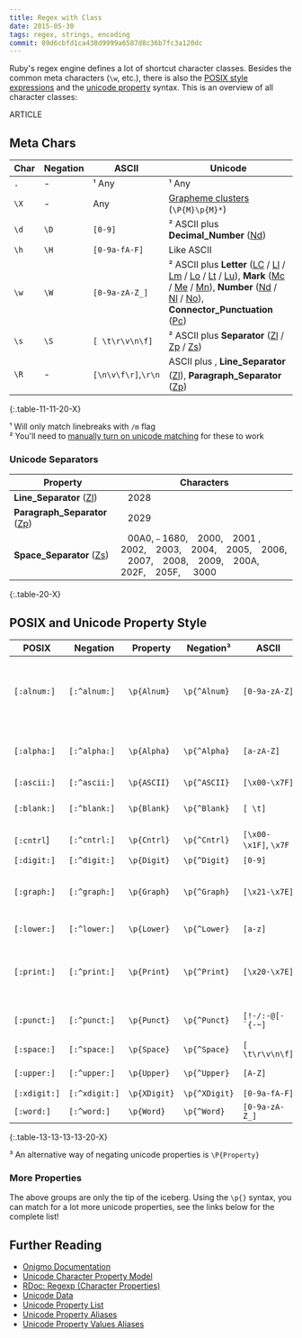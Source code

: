 ```yaml
---
title: Regex with Class
date: 2015-05-30
tags: regex, strings, encoding
commit: 09d6cbfd1ca438d9999a6587d8c36b7fc3a120dc
---
```


Ruby's regex engine defines a lot of shortcut character classes. Besides the common meta characters (`\w`, etc.), there is also the [POSIX style expressions](http://www.regular-expressions.info/posix.html) and the [unicode property](https://en.wikipedia.org/wiki/Unicode_character_property) syntax. This is an overview of all character classes:

ARTICLE

## Meta Chars

Char           | Negation       | ASCII           | Unicode
---------------|----------------|-----------------|---------------------
`.`            | -              | ¹ Any           | ¹ Any
`\X`           | -              | Any             | [Grapheme clusters](http://unicode.org/reports/tr29/#Grapheme_Cluster_Boundaries) (`\P{M}\p{M}*`)
`\d`           | `\D`           | `[0-9]`         | ² ASCII plus **Decimal\_Number** ([Nd](http://www.fileformat.info/info/unicode/category/Nd/list.htm))
`\h`           | `\H`           | `[0-9a-fA-F]`   | Like ASCII
`\w`           | `\W`           | `[0-9a-zA-Z_]`  | ² ASCII plus **Letter** ([LC](http://www.fileformat.info/info/unicode/category/LC/list.htm) / [Ll](http://www.fileformat.info/info/unicode/category/Ll/list.htm) / [Lm](http://www.fileformat.info/info/unicode/category/Lm/list.htm) / [Lo](http://www.fileformat.info/info/unicode/category/Lo/list.htm) / [Lt](http://www.fileformat.info/info/unicode/category/Lt/list.htm) / [Lu](http://www.fileformat.info/info/unicode/category/Lu/list.htm)), **Mark** ([Mc](http://www.fileformat.info/info/unicode/category/Mc/list.htm) / [Me](http://www.fileformat.info/info/unicode/category/Me/list.htm) / [Mn](http://www.fileformat.info/info/unicode/category/Mn/list.htm)), **Number** ([Nd](http://www.fileformat.info/info/unicode/category/Nd/list.htm) / [Nl](http://www.fileformat.info/info/unicode/category/Nl/list.htm) / [No](http://www.fileformat.info/info/unicode/category/No/list.htm)), **Connector\_Punctuation** ([Pc](http://www.fileformat.info/info/unicode/category/Pc/list.htm))
`\s`           | `\S`           | `[ \t\r\v\n\f]` | ² ASCII plus **Separator** ([Zl](http://www.fileformat.info/info/unicode/category/Zl/list.htm) / [Zp](http://www.fileformat.info/info/unicode/category/Zp/list.htm) / [Zs](http://www.fileformat.info/info/unicode/category/Zs/list.htm))
`\R`           | -              | `[\n\v\f\r]`,`\r\n` | ASCII plus ``, **Line_Separator** ([Zl](http://www.fileformat.info/info/unicode/category/Zl/list.htm)), **Paragraph_Separator** ([Zp](http://www.fileformat.info/info/unicode/category/Zp/list.htm))
{:.table-11-11-20-X}

¹ Will only match linebreaks with `/m` flag<br>
² You'll need to [manually turn on unicode matching](http://idiosyncratic-ruby.com/11-regular-extremism.html#turn-on-unicode-matching-for-w-d-s-and-b) for these to work

### Unicode Separators

Property | Characters
---------|-----------
**Line_Separator** ([Zl](http://www.fileformat.info/info/unicode/category/Zl/list.htm))      | ` ` 2028
**Paragraph_Separator** ([Zp](http://www.fileformat.info/info/unicode/category/Zp/list.htm)) | ` ` 2029
**Space_Separator** ([Zs](http://www.fileformat.info/info/unicode/category/Zs/list.htm))       | ` ` 00A0, ` ` 1680, ` ` 2000, ` ` 2001 , ` ` 2002, ` ` 2003, ` ` 2004, ` ` 2005, ` ` 2006, ` ` 2007, ` ` 2008, ` ` 2009, ` ` 200A, ` ` 202F, ` ` 205F, `　` 3000
{:.table-20-X}


## POSIX and  Unicode Property Style

POSIX        | Negation     | Property     | Negation³    | ASCII | Unicode
-------------|--------------|--------------|--------------|-------|--------
`[:alnum:]`  | `[:^alnum:]` | `\p{Alnum}`  | `\p{^Alnum}` | `[0-9a-zA-Z]`  | **Letter** ([LC](http://www.fileformat.info/info/unicode/category/LC/list.htm) / [Ll](http://www.fileformat.info/info/unicode/category/Ll/list.htm) / [Lm](http://www.fileformat.info/info/unicode/category/Lm/list.htm) / [Lo](http://www.fileformat.info/info/unicode/category/Lo/list.htm) / [Lt](http://www.fileformat.info/info/unicode/category/Lt/list.htm) / [Lu](http://www.fileformat.info/info/unicode/category/Lu/list.htm)), **Mark** ([Mc](http://www.fileformat.info/info/unicode/category/Mc/list.htm) / [Me](http://www.fileformat.info/info/unicode/category/Me/list.htm) / [Mn](http://www.fileformat.info/info/unicode/category/Mn/list.htm)), **Decimal\_Number** ([Nd](http://www.fileformat.info/info/unicode/category/Nd/list.htm))
`[:alpha:]`  | `[:^alpha:]` | `\p{Alpha}`  | `\p{^Alpha}` | `[a-zA-Z]`     | **Letter** ([LC](http://www.fileformat.info/info/unicode/category/LC/list.htm) / [Ll](http://www.fileformat.info/info/unicode/category/Ll/list.htm) / [Lm](http://www.fileformat.info/info/unicode/category/Lm/list.htm) / [Lo](http://www.fileformat.info/info/unicode/category/Lo/list.htm) / [Lt](http://www.fileformat.info/info/unicode/category/Lt/list.htm) / [Lu](http://www.fileformat.info/info/unicode/category/Lu/list.htm)), **Mark** ([Mc](http://www.fileformat.info/info/unicode/category/Mc/list.htm) / [Me](http://www.fileformat.info/info/unicode/category/Me/list.htm) / [Mn](http://www.fileformat.info/info/unicode/category/Mn/list.htm))
`[:ascii:]`  | `[:^ascii:]` | `\p{ASCII}`  | `\p{^ASCII}` | `[\x00-\x7F]`  | Like ASCII
`[:blank:]`  | `[:^blank:]` | `\p{Blank}`  | `\p{^Blank}` | `[ \t]`        | `\t`, **Space\_Separator** ([Zs](http://www.fileformat.info/info/unicode/category/Zs/list.htm))
`[:cntrl`]   | `[:^cntrl:]` | `\p{Cntrl}`  | `\p{^Cntrl}` | `[\x00-\x1F]`, `\x7F` | **Other** ([Cc](http://www.fileformat.info/info/unicode/category/Cc/list.htm) / [Cf](http://www.fileformat.info/info/unicode/category/Cf/list.htm) / [Cn](http://www.fileformat.info/info/unicode/category/Cn/list.htm) / [Co](http://www.fileformat.info/info/unicode/category/Co/list.htm) / [Cs](http://www.fileformat.info/info/unicode/category/Cs/list.htm))
`[:digit:]`  | `[:^digit:]` | `\p{Digit}`  | `\p{^Digit}` | `[0-9]`        | See `\d` above
`[:graph:]`  | `[:^graph:]` | `\p{Graph}`  | `\p{^Graph}` | `[\x21-\x7E]`  | *NONE OF:* `\s`, **Control** ([Cc](http://www.fileformat.info/info/unicode/category/Cc/list.htm)), **Unassigned** ([Cn](http://www.fileformat.info/info/unicode/category/Cn/list.htm)), **Surrogate** ([Cs](http://www.fileformat.info/info/unicode/category/Cs/list.htm))
`[:lower:]`  | `[:^lower:]` | `\p{Lower}`  | `\p{^Lower}` | `[a-z]`        | **Lowercase\_Letter** ([Ll](http://www.fileformat.info/info/unicode/category/Ll/list.htm))
`[:print:]`  | `[:^print:]` | `\p{Print}`  | `\p{^Print}` | `[\x20-\x7E]`  | **Space\_Separator** ([Zs](http://www.fileformat.info/info/unicode/category/Zs/list.htm)), *NONE OF:* `\s`, **Control** ([Cc](http://www.fileformat.info/info/unicode/category/Cc/list.htm)), **Unassigned** ([Cn](http://www.fileformat.info/info/unicode/category/Cn/list.htm)), **Surrogate** ([Cs](http://www.fileformat.info/info/unicode/category/Cs/list.htm))
`[:punct:]`  | `[:^punct:]` | `\p{Punct}`  | `\p{^Punct}` | <code>[!-/:-@\[-`{-~]</code> | **Punctuation** ([Pc](http://www.fileformat.info/info/unicode/category/Pc/list.htm) / [Pd](http://www.fileformat.info/info/unicode/category/Pd/list.htm) / [Pe](http://www.fileformat.info/info/unicode/category/Pe/list.htm) / [Pf](http://www.fileformat.info/info/unicode/category/Pf/list.htm) / [Pi](http://www.fileformat.info/info/unicode/category/Pi/list.htm) / [Po](http://www.fileformat.info/info/unicode/category/Po/list.htm) / [Ps](http://www.fileformat.info/info/unicode/category/Ps/list.htm))
`[:space:]`  | `[:^space:]` | `\p{Space}`  | `\p{^Space}` | `[ \t\r\v\n\f]`| See `\s` above
`[:upper:]`  | `[:^upper:]` | `\p{Upper}`  | `\p{^Upper}` | `[A-Z]`        | **Uppercase_Letter** ([Lu](http://www.fileformat.info/info/unicode/category/Lu/list.htm))
`[:xdigit:]` | `[:^xdigit:]`| `\p{XDigit}` | `\p{^XDigit}`| `[0-9a-fA-F]`  | Like ASCII
`[:word:]`   | `[:^word:]`  | `\p{Word}`   | `\p{^Word}`  | `[0-9a-zA-Z_]` | See `\w` above
{:.table-13-13-13-13-20-X}

³ An alternative way of negating unicode properties is `\P{Property}`

### More Properties

The above groups are only the tip of the iceberg. Using the `\p{}` syntax, you can match for a lot more unicode properties, see the links below for the complete list!

## Further Reading

- [Onigmo Documentation](https://github.com/k-takata/Onigmo/blob/master/doc/RE)
- [Unicode Character Property Model](http://unicode.org/reports/tr23/)
- [RDoc: Regexp (Character Properties)](http://ruby-doc.org/core-2.2.2/Regexp.html#class-Regexp-label-Character+Properties)
- [Unicode Data](http://www.unicode.org/Public/UCD/latest/ucd/UnicodeData.txt)
- [Unicode Property List](http://www.unicode.org/Public/UCD/latest/ucd/PropList.txt)
- [Unicode Property Aliases](http://www.unicode.org/Public/UCD/latest/ucd/PropertyAliases.txt)
- [Unicode Property Values Aliases](http://www.unicode.org/Public/UCD/latest/ucd/PropertyValueAliases.txt)

